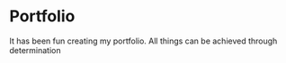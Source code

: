 # Portfolio 
It has been fun creating my portfolio. All things can be achieved through determination
